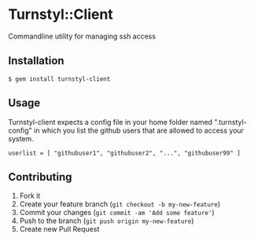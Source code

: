 # Turnstyl::Client

Commandline utility for managing ssh access

## Installation

    $ gem install turnstyl-client

## Usage

Turnstyl-client expects a config file in your home folder named ".turnstyl-config"
in which you list the github users that are allowed to access your system.


    userlist = [ "githubuser1", "githubuser2", "...", "githubuser99" ]


## Contributing

1. Fork it
2. Create your feature branch (`git checkout -b my-new-feature`)
3. Commit your changes (`git commit -am 'Add some feature'`)
4. Push to the branch (`git push origin my-new-feature`)
5. Create new Pull Request
